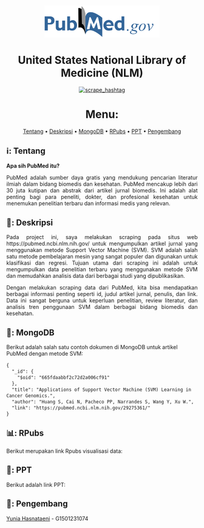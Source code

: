 <p align="center" width="80%">
    <img width="60%" src="https://github.com/YuniaHasnataeni/Project-UAS/blob/main/logo.png">
</p>

<div align="center">
    
# United States National Library of Medicine (NLM)
[![scrape_hashtag](https://github.com/YuniaHasnataeni/Project-UAS/actions/workflows/main.yml/badge.svg)](https://github.com/YuniaHasnataeni/Project-UAS/actions/workflows/main.yml)

<p align="center">

# Menu:

</p>

[Tentang](#Tentang)
•
[Deskripsi](#Deskripsi)
•
[MongoDB](#MongoDB)
•
[RPubs](#RPubs)
•
[PPT](#PPT)
•
[Pengembang](#Pengembang)

</div>

## ℹ️: Tentang  

**Apa sih PubMed itu?**

<p align="justify">
PubMed adalah sumber daya gratis yang mendukung pencarian literatur ilmiah dalam bidang biomedis dan kesehatan. PubMed mencakup lebih dari 30 juta kutipan dan abstrak dari artikel jurnal biomedis. Ini adalah alat penting bagi para peneliti, dokter, dan profesional kesehatan untuk menemukan penelitian terbaru dan informasi medis yang relevan.
</p>

## 📝: Deskripsi

<p align="justify">
Pada project ini, saya melakukan scraping pada situs web https://pubmed.ncbi.nlm.nih.gov/ untuk mengumpulkan artikel jurnal yang menggunakan metode Support Vector Machine (SVM). SVM adalah salah satu metode pembelajaran mesin yang sangat populer dan digunakan untuk klasifikasi dan regresi. Tujuan utama dari scraping ini adalah untuk mengumpulkan data penelitian terbaru yang menggunakan metode SVM dan memudahkan analisis data dari berbagai studi yang dipublikasikan.
</p>

<p align="justify">
Dengan melakukan scraping data dari PubMed, kita bisa mendapatkan berbagai informasi penting seperti id, judul artikel jurnal, penulis, dan link. Data ini sangat berguna untuk keperluan penelitian, review literatur, dan analisis tren penggunaan SVM dalam berbagai bidang biomedis dan kesehatan.
</p>
</div>

## 💾: MongoDB

Berikut adalah salah satu contoh dokumen di MongoDB untuk artikel PubMed dengan metode SVM:
```mongodb
{
  "_id": {
    "$oid": "665fdaabbf2c72d2a006cf91"
  },
  "title": "Applications of Support Vector Machine (SVM) Learning in Cancer Genomics.",
  "author": "Huang S, Cai N, Pacheco PP, Narrandes S, Wang Y, Xu W.",
  "link": "https://pubmed.ncbi.nlm.nih.gov/29275361/"
}
```
## 📊: RPubs
Berikut merupakan link Rpubs visualisasi data: 


## 📂: PPT
Berikut adalah link PPT:

## 👤: Pengembang
[Yunia Hasnataeni](https://github.com/YuniaHasnataeni) - G1501231074

